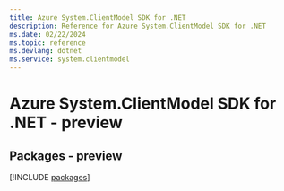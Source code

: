 ```yaml
---
title: Azure System.ClientModel SDK for .NET
description: Reference for Azure System.ClientModel SDK for .NET
ms.date: 02/22/2024
ms.topic: reference
ms.devlang: dotnet
ms.service: system.clientmodel
---
```

# Azure System.ClientModel SDK for .NET - preview
## Packages - preview
[!INCLUDE [packages](system.clientmodel-index.md)]